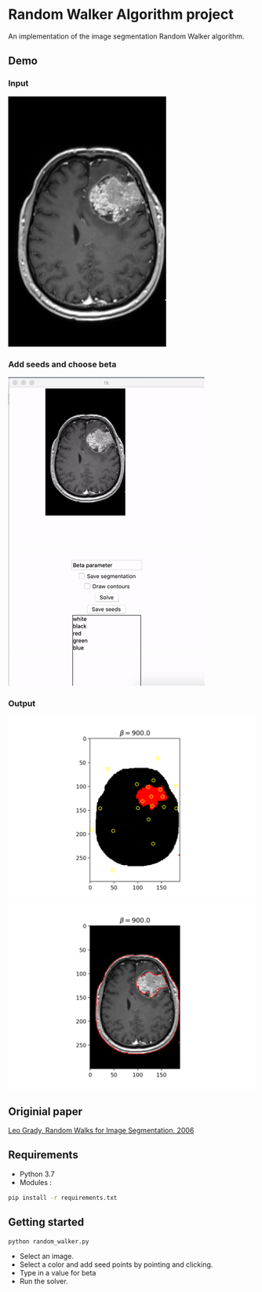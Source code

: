 # Random Walker Algorithm project
An implementation of the image segmentation Random Walker algorithm.
## Demo

### Input 
![Input](demo/input.jpg)
### Add seeds and choose beta
![Add seeds and choose beta](demo/demo.gif)
### Output
![Contours](demo/output_colours.png)
![Choose a value for beta and run](demo/output_contours.png)

## Originial paper 

[Leo Grady, Random Walks for Image Segmentation, 2006](http://vision.cse.psu.edu/people/chenpingY/paper/grady2006random.pdf)

## Requirements
* Python 3.7
* Modules :
```bash
pip install -r requirements.txt
```

## Getting started

```bash
python random_walker.py
```

* Select an image.
* Select a color and add seed points by pointing and clicking.
* Type in a value for beta
* Run the solver. 
